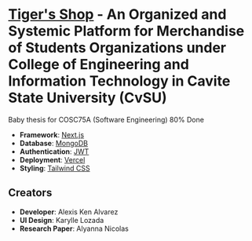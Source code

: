# [Tiger's Shop](https://tigershop.vercel.app/) - An Organized and Systemic Platform for Merchandise of Students Organizations under College of Engineering and Information Technology in Cavite State University (CvSU)

Baby thesis for COSC75A (Software Engineering) 80% Done

- **Framework**: [Next.js](https://nextjs.org/)
- **Database**: [MongoDB](https://www.mongodb.com/)
- **Authentication**: [JWT](https://jwt.io/introduction)
- **Deployment**: [Vercel](https://vercel.com)
- **Styling**: [Tailwind CSS](https://tailwindcss.com//)

## Creators
- **Developer**: Alexis Ken Alvarez
- **UI Design**: Karylle Lozada
- **Research Paper**: Alyanna Nicolas